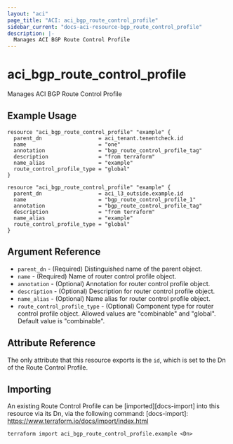 ```yaml
---
layout: "aci"
page_title: "ACI: aci_bgp_route_control_profile"
sidebar_current: "docs-aci-resource-bgp_route_control_profile"
description: |-
  Manages ACI BGP Route Control Profile
---
```


# aci_bgp_route_control_profile

Manages ACI BGP Route Control Profile

## Example Usage

```hcl
resource "aci_bgp_route_control_profile" "example" {
  parent_dn                  = aci_tenant.tenentcheck.id
  name                       = "one"
  annotation                 = "bgp_route_control_profile_tag"
  description                = "from terraform"
  name_alias                 = "example"
  route_control_profile_type = "global"
}

resource "aci_bgp_route_control_profile" "example" {
  parent_dn                  = aci_l3_outside.example.id
  name                       = "bgp_route_control_profile_1"
  annotation                 = "bgp_route_control_profile_tag"
  description                = "from terraform"
  name_alias                 = "example"
  route_control_profile_type = "global"
}
```

## Argument Reference

- `parent_dn` - (Required) Distinguished name of the parent object.
- `name` - (Required) Name of router control profile object.
- `annotation` - (Optional) Annotation for router control profile object.
- `description` - (Optional) Description for router control profile object.
- `name_alias` - (Optional) Name alias for router control profile object.
- `route_control_profile_type` - (Optional) Component type for router control profile object. Allowed values are "combinable" and "global". Default value is "combinable".

## Attribute Reference

The only attribute that this resource exports is the `id`, which is set to the Dn of the Route Control Profile.

## Importing

An existing Route Control Profile can be [imported][docs-import] into this resource via its Dn, via the following command:
[docs-import]: https://www.terraform.io/docs/import/index.html

```
terraform import aci_bgp_route_control_profile.example <Dn>
```
